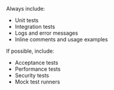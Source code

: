 Always include:
- Unit tests
- Integration tests
- Logs and error messages
- Inline comments and usage examples

If possible, include:
- Acceptance tests
- Performance tests
- Security tests
- Mock test runners
